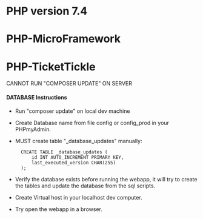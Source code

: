 # PHP version 7.4

# PHP-MicroFramework


# PHP-TicketTickle

CANNOT RUN "COMPOSER UPDATE" ON SERVER


#### DATABASE Instructions
- Run "composer update" on local dev machine
- Create Database name from file config or config_prod in your PHPmyAdmin.

- MUST create table "_database_updates" manually:

        CREATE TABLE _database_updates (
            id INT AUTO_INCREMENT PRIMARY KEY,
            last_executed_version CHAR(255)
        );

- Verify the database exists before running the webapp, it will try to create the tables and update the database from the sql scripts.
- Create Virtual host in your localhost dev computer.
- Try open the webapp in a browser.